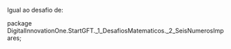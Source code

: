 Igual ao desafio de:

package DigitalInnovationOne.StartGFT._1_DesafiosMatematicos._2_SeisNumerosImpares;
